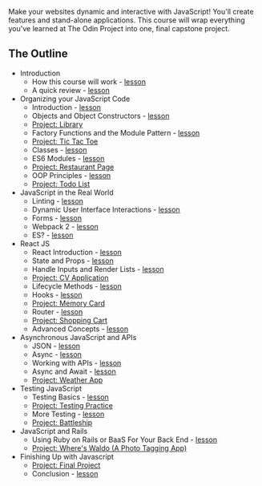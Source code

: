 Make your websites dynamic and interactive with JavaScript! You'll create features and stand-alone applications. This course will wrap everything you've learned at The Odin Project into one, final capstone project.

## The Outline

- Introduction
  - How this course will work - [lesson](introduction/introduction.md)
  - A quick review - [lesson](introduction/js101-review.md)
- Organizing your JavaScript Code
  - Introduction - [lesson](organizing-js/organizing-introduction.md)
  - Objects and Object Constructors - [lesson](organizing-js/objects-constructors.md)
  - [Project: Library](organizing-js/library-project.md)
  - Factory Functions and the Module Pattern - [lesson](organizing-js/factory-functions.md)
  - [Project: Tic Tac Toe](organizing-js/tic-tac-toe-project.md)
  - Classes - [lesson](organizing-js/classes.md)
  - ES6 Modules - [lesson](organizing-js/es6-modules.md)
  - [Project: Restaurant Page](organizing-js/restaurant-project.md)
  - OOP Principles - [lesson](organizing-js/oop-concepts.md)
  - [Project: Todo List](organizing-js/todo-project.md)
- JavaScript in the Real World
  - Linting - [lesson](js-in-the-real-world/linting.md)
  - Dynamic User Interface Interactions - [lesson](js-in-the-real-world/ui-Interactions.md)
  - Forms - [lesson](js-in-the-real-world/forms.md)
  - Webpack 2 - [lesson](js-in-the-real-world/webpack-2.md)
  - ES? - [lesson](js-in-the-real-world/es6-features.md)
- React JS
  - React Introduction - [lesson](react-js/react-introduction.md)
  - State and Props - [lesson](react-js/state-and-props.md) 
  - Handle Inputs and Render Lists - [lesson](react-js/inputs-and-lists.md) 
  - [Project: CV Application](react-js/project-cv.md)
  - Lifecycle Methods - [lesson](react-js/lifecycle-methods.md) 
  - Hooks - [lesson](react-js/hooks.md) 
  - [Project: Memory Card](react-js/project-memory-card.md)
  - Router - [lesson](react-js/router.md) 
  - [Project: Shopping Cart](react-js/project-shopping-chart.md)
  - Advanced Concepts - [lesson](react-js/advanced-concepts.md) 
- Asynchronous JavaScript and APIs
  - JSON - [lesson](async-apis/json.md)
  - Async - [lesson](async-apis/promises-async.md)
  - Working with APIs - [lesson](async-apis/APIs.md)
  - Async and Await - [lesson](async-apis/async-await.md)
  - [Project: Weather App](async-apis/project.md)
- Testing JavaScript
  - Testing Basics - [lesson](testing/testing-1.md)
  - [Project: Testing Practice](testing/testing-practice.md)
  - More Testing - [lesson](testing/testing-2.md)
  - [Project: Battleship](testing/battleship-project.md)
- JavaScript and Rails
  - Using Ruby on Rails or BaaS For Your Back End - [lesson](js-rails/rails_backend.md)
  - [Project: Where's Waldo (A Photo Tagging App)](js-rails/project_rails_backend.md)
- Finishing Up with Javascript
  - [Project: Final Project](finishing-up/project_final_js.md)
  - Conclusion - [lesson](finishing-up/conclusion.md)

